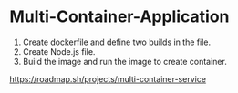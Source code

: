 # Multi-Container-Application
1. Create dockerfile and define two builds in the file.
2. Create Node.js file.
3. Build the image and run the image to create container.

 https://roadmap.sh/projects/multi-container-service

